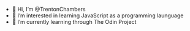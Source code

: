 - 👋 Hi, I’m @TrentonChambers
- 👀 I’m interested in learning JavaScript as a programming launguage
- 🌱 I’m currently learning through The Odin Project

<!---
TrentonChambers/TrentonChambers is a ✨ special ✨ repository because its `README.md` (this file) appears on your GitHub profile.
You can click the Preview link to take a look at your changes.
--->
